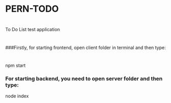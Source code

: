 # PERN-TODO
#
To Do List test application
#
###Firstly, for starting frontend, open client folder in terminal and then type:
#
npm start

### For starting backend, you need to open server folder and then type:
node index
